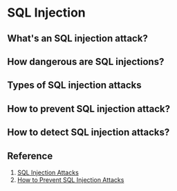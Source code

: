 # SQL Injection

## What's an SQL injection attack?

## How dangerous are SQL injections?

## Types of SQL injection attacks

## How to prevent SQL injection attack?

## How to detect SQL injection attacks?

## Reference

1. [SQL Injection Attacks](https://www.rapid7.com/fundamentals/sql-injection-attacks/)
2. [How to Prevent SQL Injection Attacks](https://www.esecurityplanet.com/threats/how-to-prevent-sql-injection-attacks.html)
